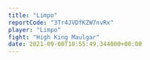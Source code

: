 ```yaml
---
title: "Limpo"
reportCode: "3Tr4JVDfKZW7nvRx"
player: "Limpo"
fight: "High King Maulgar"
date: 2021-09-08T18:55:49.344000+00:00
---
```

